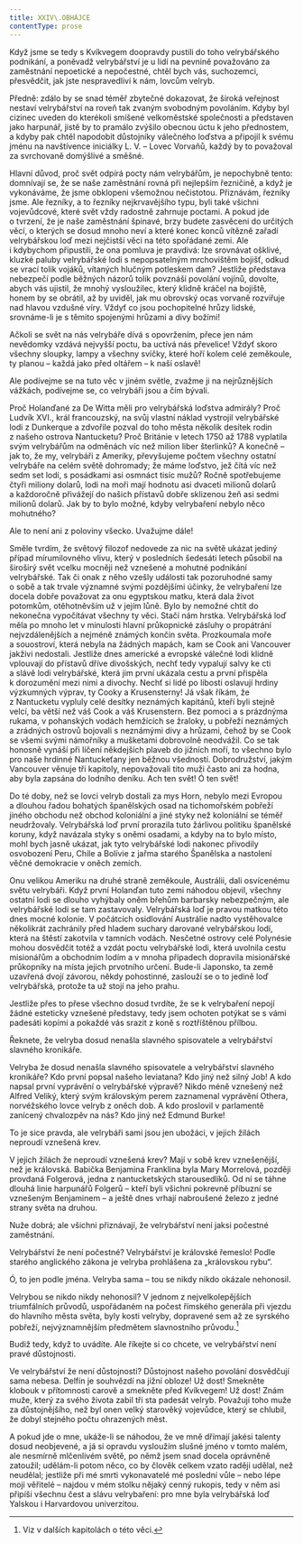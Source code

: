 ```yaml
---
title: XXIV\.OBHÁJCE
contentType: prose
---
```


Když jsme se tedy s Kvíkvegem doopravdy pustili do toho velrybářského podnikání, a poněvadž velrybářství je u lidí na pevnině považováno za zaměstnání nepoetické a nepočestné, chtěl bych vás, suchozemci, přesvědčit, jak jste nespravedliví k nám, lovcům velryb.

Předně: zdálo by se snad téměř zbytečné dokazovat, že široká veřejnost nestaví velrybářství na roveň tak zvaným svobodným povoláním. Kdyby byl cizinec uveden do kterékoli smíšené velkoměstské společnosti a představen jako harpunář, jistě by to pramálo zvýšilo obecnou úctu k jeho přednostem, a kdyby pak chtěl napodobit důstojníky válečného loďstva a připojil k svému jménu na navštívence iniciálky L. V. – Lovec Vorvaňů, každý by to považoval za svrchovaně domýšlivé a směšné.

Hlavní důvod, proč svět odpírá pocty nám velrybářům, je nepochybně tento: domnívají se, že se naše zaměstnání rovná při nejlepším řezničině, a když je vykonáváme, že jsme obklopeni všemožnou nečistotou. Přiznávám, řezníky jsme. Ale řezníky, a to řezníky nejkrvavějšího typu, byli také všichni vojevůdcové, které svět vždy radostně zahrnuje poctami. A pokud jde o tvrzení, že je naše zaměstnání špinavé, brzy budete zasvěceni do určitých věcí, o kterých se dosud mnoho neví a které konec konců vítězně zařadí velrybářskou loď mezi nejčistší věci na této spořádané zemi. Ale i kdybychom připustili, že ona pomluva je pravdivá: lze srovnávat ošklivé, kluzké paluby velrybářské lodi s nepopsatelným mrchovištěm bojišť, odkud se vrací tolik vojáků, vítaných hlučným potleskem dam? Jestliže představa nebezpečí podle běžných názorů tolik povznáší povolání vojínů, dovolte, abych vás ujistil, že mnohý vysloužilec, který klidně kráčel na bojiště, honem by se obrátil, až by uviděl, jak mu obrovský ocas vorvaně rozviřuje nad hlavou vzdušné víry. Vždyť co jsou pochopitelné hrůzy lidské, srovnáme-li je s těmito spojenými hrůzami a divy božími!

Ačkoli se svět na nás velrybáře dívá s opovržením, přece jen nám nevědomky vzdává nejvyšší poctu, ba uctívá nás převelice! Vždyť skoro všechny sloupky, lampy a všechny svíčky, které hoří kolem celé zeměkoule, ty planou – každá jako před oltářem – k naší oslavě!

Ale podívejme se na tuto věc v jiném světle, zvažme ji na nejrůznějších vážkách, podívejme se, co velrybáři jsou a čím bývali.

Proč Holanďané za De Witta měli pro velrybářská loďstva admirály? Proč Ludvík XVI., král francouzský, na svůj vlastní náklad vystrojil velrybářské lodi z Dunkerque a zdvořile pozval do toho města několik desítek rodin z našeho ostrova Nantucketu? Proč Británie v letech 1750 až 1788 vyplatila svým velrybářům na odměnách víc než milion liber šterlinků? A konečně – jak to, že my, velrybáři z Ameriky, převyšujeme počtem všechny ostatní velrybáře na celém světě dohromady; že máme loďstvo, jež čítá víc než sedm set lodí, s posádkami asi osmnáct tisíc mužů? Ročně spotřebujeme čtyři miliony dolarů, lodi na moři mají hodnotu asi dvaceti milionů dolarů a každoročně přivážejí do našich přístavů dobře sklizenou žeň asi sedmi milionů dolarů. Jak by to bylo možné, kdyby velrybaření nebylo něco mohutného?

Ale to není ani z poloviny všecko. Uvažujme dále!

Směle tvrdím, že světový filozof nedovede za nic na světě ukázat jediný případ mírumilovného vlivu, který v posledních šedesáti letech působil na široširý svět vcelku mocněji než vznešené a mohutné podnikání velrybářské. Tak či onak z něho vzešly události tak pozoruhodné samy o sobě a tak trvale významné svými pozdějšími účinky, že velrybaření lze docela dobře považovat za onu egyptskou matku, která dala život potomkům, otěhotněvším už v jejím lůně. Bylo by nemožné chtít do nekonečna vypočítávat všechny ty věci. Stačí nám hrstka. Velrybářská loď měla po mnoho let v minulosti hlavní průkopnické zásluhy o propátrání nejvzdálenějších a nejméně známých končin světa. Prozkoumala moře a souostroví, která nebyla na žádných mapách, kam se Cook ani Vancouver jakživi nedostali. Jestliže dnes americké a evropské válečné lodi klidně vplouvají do přístavů dříve divošských, nechť tedy vypalují salvy ke cti a slávě lodi velrybářské, která jim první ukázala cestu a první přispěla k dorozumění mezi nimi a divochy. Nechť si lidé po libosti oslavují hrdiny výzkumných výprav, ty Cooky a Krusensterny! Já však říkám, že z Nantucketu vypluly celé desítky neznámých kapitánů, kteří byli stejně velcí, ba větší než váš Cook a váš Krusenstern. Bez pomoci a s prázdnýma rukama, v pohanských vodách hemžících se žraloky, u pobřeží neznámých a zrádných ostrovů bojovali s neznámými divy a hrůzami, čehož by se Cook se všemi svými námořníky a mušketami dobrovolně neodvážil. Co se tak honosně vynáší při líčení někdejších plaveb do jižních moří, to všechno bylo pro naše hrdinné Nantuckeťany jen běžnou všedností. Dobrodružství, jakým Vancouver věnuje tři kapitoly, nepovažovali tito muži často ani za hodna, aby byla zapsána do lodního deníku. Ach ten svět! Ó ten svět!

Do té doby, než se lovci velryb dostali za mys Horn, nebylo mezi Evropou a dlouhou řadou bohatých španělských osad na tichomořském pobřeží jiného obchodu než obchod koloniální a jiné styky než koloniální se téměř neudržovaly. Velrybářská loď první prorazila tuto žárlivou politiku španělské koruny, když navázala styky s oněmi osadami, a kdyby na to bylo místo, mohl bych jasně ukázat, jak tyto velrybářské lodi nakonec přivodily osvobození Peru, Chile a Bolívie z jařma starého Španělska a nastolení věčné demokracie v oněch zemích.

Onu velikou Ameriku na druhé straně zeměkoule, Austrálii, dali osvícenému světu velrybáři. Když první Holanďan tuto zemi náhodou objevil, všechny ostatní lodi se dlouho vyhýbaly oněm břehům barbarsky nebezpečným, ale velrybářské lodi se tam zastavovaly. Velrybářská loď je pravou matkou této dnes mocné kolonie. V počátcích osidlování Austrálie nadto vystěhovalce několikrát zachránily před hladem suchary darované velrybářskou lodí, která na štěstí zakotvila v tamních vodách. Nesčetné ostrovy celé Polynésie mohou dosvědčit totéž a vzdát poctu velrybářské lodi, která uvolnila cestu misionářům a obchodním lodím a v mnoha případech dopravila misionářské průkopníky na místa jejich prvotního určení. Bude-li Japonsko, ta země uzavřená dvojí závorou, někdy pohostinné, zaslouží se o to jedině loď velrybářská, protože ta už stojí na jeho prahu.

Jestliže přes to přese všechno dosud tvrdíte, že se k velrybaření nepojí žádné esteticky vznešené představy, tedy jsem ochoten potýkat se s vámi padesáti kopími a pokaždé vás srazit z koně s roztříštěnou přílbou.

Řeknete, že velryba dosud nenašla slavného spisovatele a velrybářství slavného kronikáře.

Velryba že dosud nenašla slavného spisovatele a velrybářství slavného kronikáře? Kdo první popsal našeho leviatana? Kdo jiný než silný Job! A kdo napsal první vyprávění o velrybářské výpravě? Nikdo méně vznešený než Alfred Veliký, který svým královským perem zaznamenal vyprávění Othera, norvéžského lovce velryb z oněch dob. A kdo proslovil v parlamentě zanícený chvalozpěv na nás? Kdo jiný než Edmund Burke!

To je sice pravda, ale velrybáři sami jsou jen ubožáci, v jejich žilách neproudí vznešená krev.

V jejich žilách že neproudí vznešená krev? Mají v sobě krev vznešenější, než je královská. Babička Benjamina Franklina byla Mary Morrelová, později provdaná Folgerová, jedna z nantucketských starousedlíků. Od ní se táhne dlouhá linie harpunářů Folgerů – kteří byli všichni pokrevně příbuzní se vznešeným Benjaminem – a ještě dnes vrhají nabroušené železo z jedné strany světa na druhou.

Nuže dobrá; ale všichni přiznávají, že velrybářství není jaksi počestné zaměstnání.

Velrybářství že není počestné? Velrybářství je královské řemeslo! Podle starého anglického zákona je velryba prohlášena za „královskou rybu“.

Ó, to jen podle jména. Velryba sama – tou se nikdy nikdo okázale nehonosil.

Velrybou se nikdo nikdy nehonosil? V jednom z nejvelkolepějších triumfálních průvodů, uspořádaném na počest římského generála při vjezdu do hlavního města světa, byly kosti velryby, dopravené sem až ze syrského pobřeží, nejvýznamnějším předmětem slavnostního průvodu.[^1]

Budiž tedy, když to uvádíte. Ale říkejte si co chcete, ve velrybářství není pravé důstojnosti.

Ve velrybářství že není důstojnosti? Důstojnost našeho povolání dosvědčují sama nebesa. Delfín je souhvězdí na jižní obloze! Už dost! Smekněte klobouk v přítomnosti carově a smekněte před Kvíkvegem! Už dost! Znám muže, který za svého života zabil tři sta padesát velryb. Považuji toho muže za důstojnějšího, než byl onen velký starověký vojevůdce, který se chlubil, že dobyl stejného počtu ohrazených měst.

A pokud jde o mne, ukáže-li se náhodou, že ve mně dřímají jakési talenty dosud neobjevené, a já si opravdu vysloužím slušné jméno v tomto malém, ale nesmírně mlčenlivém světě, po němž jsem snad docela oprávněně zatoužil; udělám-li potom něco, co by člověk celkem vzato raději udělal, než neudělal; jestliže při mé smrti vykonavatelé mé poslední vůle – nebo lépe moji věřitelé – najdou v mém stolku nějaký cenný rukopis, tedy v něm asi připíši všechnu čest a slávu velrybaření: pro mne byla velrybářská loď Yalskou i Harvardovou univerzitou.

[^1]: Viz v dalších kapitolách o této věci.
